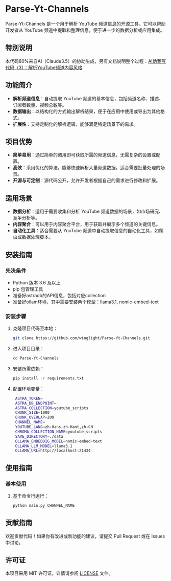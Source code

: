 
# Parse-Yt-Channels

Parse-Yt-Channels 是一个用于解析 YouTube 频道信息的开源工具。它可以帮助开发者从 YouTube 频道中提取和整理信息，便于进一步的数据分析或应用集成。

## 特别说明

本代码80%来自AI（Claude3.5）的协助生成，另有文档说明整个过程：[AI助我写代码（3）：解析YouTube频道内容风格](https://www.broyustudio.com/2024/08/30/AI-Help-Parse-YouTube-Video.html)

## 功能简介

- **解析频道信息**：自动提取 YouTube 频道的基本信息，包括频道名称、描述、订阅者数量、视频总数等。
- **数据输出**：以结构化的方式输出解析结果，便于在应用中使用或导出为其他格式。
- **扩展性**：支持定制化的解析逻辑，能够满足特定场景下的需求。

## 项目优势

- **简单易用**：通过简单的调用即可获取所需的频道信息，无需复杂的设置或配置。
- **高效**：采用优化的算法，能够快速解析大量频道数据，适合需要批量处理的场景。
- **开源与可定制**：源代码公开，允许开发者根据自己的需求进行修改和扩展。

## 适用场景

- **数据分析**：适用于需要收集和分析 YouTube 频道数据的场景，如市场研究、竞争分析等。
- **内容聚合**：可以用于内容聚合平台，用于获取并展示多个频道的关键信息。
- **自动化工具**：适合需要从 YouTube 频道中自动提取信息的自动化工具，如爬虫或数据处理脚本。

## 安装指南

### 先决条件

- Python 版本 3.6 及以上
- pip 包管理工具
- 准备好astradb的API信息，包括对应collection
- 准备好ollam环境，其中需要安装两个模型：llama3.1, nomic-embed-text

### 安装步骤

1. 克隆项目代码至本地：

   ```bash
   git clone https://github.com/winglight/Parse-Yt-Channels.git
   ```

2. 进入项目目录：

   ```bash
   cd Parse-Yt-Channels
   ```

3. 安装所需依赖：

   ```bash
   pip install -r requirements.txt
   ```

4. 配置环境变量：

   ```bash
    ASTRA_TOKEN=
    ASTRA_DB_ENDPOINT=
    ASTRA_COLLECTION=youtube_scripts
    CHUNK_SIZE=1000
    CHUNK_OVERLAP=200
    CHANNEL_NAME=
    YOUTUBE_LANG=zh-Hans,zh-Hant,zh-CN
    CHROMA_COLLECTION_NAME=youtube_scripts
    SAVE_DIRECTORY=./data
    OLLAMA_EMBEDDIG_MODEL=nomic-embed-text
    OLLAMA_LLM_MODEL=llama3.1
    OLLAMA_URL=http://localhost:21434
   ```

## 使用指南

### 基本使用

1. 基于命令行运行：

   ```bash
   python main.py CHANNEL_NAME
   ```

## 贡献指南

欢迎贡献代码！如果你有改进或新功能的建议，请提交 Pull Request 或在 Issues 中讨论。

## 许可证

本项目采用 MIT 许可证。详情请参阅 [LICENSE](LICENSE) 文件。
